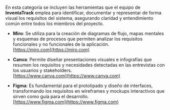 En esta categoría se incluyen las herramientas que el equipo de **InventaTrack** emplea para identificar, documentar y representar de forma visual los requisitos del sistema, asegurando claridad y entendimiento común entre todos los miembros del proyecto.  

- **Miro**: Se utiliza para la creación de diagramas de flujo, mapas mentales y esquemas de procesos que permiten analizar los requisitos funcionales y no funcionales de la aplicación.  
  [https://miro.com](https://miro.com)  

- **Canva**: Permite diseñar presentaciones visuales e infografías que resumen los requisitos y necesidades detectadas en las entrevistas con los usuarios y stakeholders.  
  [https://www.canva.com](https://www.canva.com)  

- **Figma**: Es fundamental para el prototipado y diseño de interfaces, transformando los requisitos en wireframes y mockups interactivos que sirven como guía para el desarrollo.  
  [https://www.figma.com](https://www.figma.com)  
